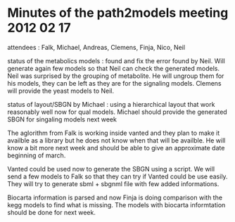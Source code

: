 # Minutes of the path2models meeting 2012 02 17 #

attendees : Falk, Michael, Andreas, Clemens, Finja, Nico, Neil

status of the metabolics models : found and fix the error found by Neil. Will generate again few models so that Neil can check the generated models. Neil was surprised by the grouping of metabolite. He will ungroup them for his models, they can be left as they are for the signaling models.
Clemens will provide the yeast models to Neil.

status of layout/SBGN by Michael : using a hierarchical layout that work reasonably well now for qual models. Michael should provide the generated SBGN for singaling models next week

The aglorithm from Falk is working inside vanted and they plan to make it availble as a library but he does not know when that will be availble. He will know a bit more next week and should be able to give an approximate date beginning of march.

Vanted could be used now to generate the SBGN using a script. We will send a few models to Falk so that they can try if Vanted could be use easily.
They will try to generate sbml + sbgnml file with few added informations.

Biocarta information is parsed and now Finja is doing comparison with the kegg models to find what is missing. The models with biocarta informtation should be done for next week.